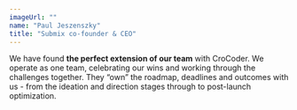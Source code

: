 ```yaml
---
imageUrl: ""
name: "Paul Jeszenszky"
title: "Submix co-founder & CEO"
---
```

We have found **the perfect extension of our team** with CroCoder. We operate as one team, celebrating our wins and working through the challenges together. They “own” the roadmap, deadlines and outcomes with us - from the ideation and direction stages through to post-launch optimization.
